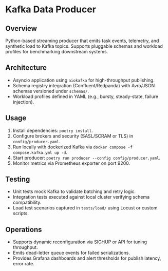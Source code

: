# Kafka Data Producer

## Overview
Python-based streaming producer that emits task events, telemetry, and synthetic load to Kafka topics. Supports pluggable schemas and workload profiles for benchmarking downstream systems.

## Architecture
- Asyncio application using `aiokafka` for high-throughput publishing.
- Schema registry integration (Confluent/Redpanda) with Avro/JSON schemas versioned under `schemas/`.
- Workload profiles defined in YAML (e.g., bursty, steady-state, failure injection).

## Usage
1. Install dependencies: `poetry install`.
2. Configure brokers and security (SASL/SCRAM or TLS) in `config/producer.yaml`.
3. Run locally with dockerized Kafka via `docker compose -f compose.kafka.yml up -d`.
4. Start producer: `poetry run producer --config config/producer.yaml`.
5. Monitor metrics via Prometheus exporter on port 9200.

## Testing
- Unit tests mock Kafka to validate batching and retry logic.
- Integration tests executed against local cluster verifying schema compatibility.
- Load test scenarios captured in `tests/load/` using Locust or custom scripts.

## Operations
- Supports dynamic reconfiguration via SIGHUP or API for tuning throughput.
- Emits dead-letter queue events for failed serializations.
- Provides Grafana dashboards and alert thresholds for publish latency, error rate.

